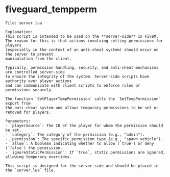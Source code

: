 # fiveguard_tempperm


    File: server.lua

    Explanation:
    This script is intended to be used on the **server-side** in FiveM. 
    The reason for this is that actions involving setting permissions for players 
    (especially in the context of an anti-cheat system) should occur on the server to prevent 
    manipulation from the client. 

    Typically, permission handling, security, and anti-cheat mechanisms are controlled server-side 
    to ensure the integrity of the system. Server-side scripts have authority over player actions 
    and can communicate with client scripts to enforce rules or permissions securely.

    The function `SetPlayerTempPermission` calls the `SetTempPermission` export from 
    the anti-cheat system and allows temporary permissions to be set or removed for players.

    Parameters:
    - `playerSource`: The ID of the player for whom the permission should be set.
    - `category`: The category of the permission (e.g., "admin").
    - `permission`: The specific permission type (e.g., "spawn_vehicle").
    - `allow`: A boolean indicating whether to allow (`true`) or deny (`false`) the permission.
    - `ignoreStaticPermission`: If `true`, static permissions are ignored, allowing temporary overrides.

    This script is designed for the server-side and should be placed in the `server.lua` file.
